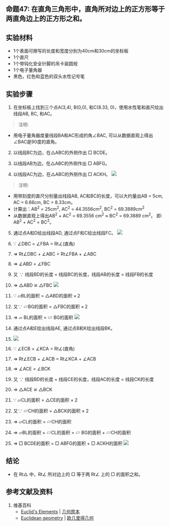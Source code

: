 ## 命题47: 在直角三角形中，直角所对边上的正方形等于两直角边上的正方形之和。

## 实验材料

- 1个表面可擦写的长度和宽度分别为40cm和30cm的坐标板
- 1个直尺
- 1个带钝化安全针脚的吊卡装圆规
- 1个电子量角器
- 黑色，红色和蓝色的双头水性记号笔

## 实验步骤

1. 在坐标板上找到三个点A(3,4), B(0,0), 和C(8.33, 0)，使用水性笔和直尺绘出线段AB, BC, 和AC。

> 注明:
>  
- 用电子量角器度量线段BA和AC形成的角∠BAC, 可以从数据直观上得出∠BAC是90度的直角。

2. 以线段BC为边，在△ABC的外侧作出 □ BCDE。

3. 以线段AB为边，在△ABC的外侧作出 □ ABFG。

4. 以线段AC为边，在△ABC的外侧作出 □ ACKH。
![](/images/欧几里得几何/欧几里得元素中典型的几何实验/卷1/命题47/47a1.jpg)

> 注明:
>  
- 用带刻度的直尺分别量出线段AB, AC和BC的长度，可以大约量出AB = 5cm, AC = 6.66cm, BC = 8.33cm。
- 计算出：AB<sup>2</sup> = 25cm<sup>2</sup>, AC<sup>2</sup> = 44.3556cm<sup>2</sup>, 
BC<sup>2</sup> = 69.3889cm<sup>2</sup>
- 从数据直观上得出AB<sup>2</sup> + AC<sup>2</sup> = 69.3556 cm<sup>2</sup> ≈ BC<sup>2</sup> = 69.3889 cm<sup>2</sup>。
即: AB<sup>2</sup> + AC<sup>2</sup> = BC<sup>2</sup>。

5. 通过点A和D绘出线段AD, 通过点F和C绘出线段FC。
![](/images/欧几里得几何/欧几里得元素中典型的几何实验/卷1/命题47/47a2.jpg)

6. ∵ ∠DBC = ∠FBA = Rt∠(直角)

7. ⇒  Rt∠DBC + ∠ABC = Rt∠FBA + ∠ABC

8. ⇒ ∠ABD = ∠FBC

9. 又 ∵ 线段BD的长度 = 线段BC的长度，线段AB的长度 = 线段FB的长度

10. ⇒ △ABD ≌ △FBC
![](/images/欧几里得几何/欧几里得元素中典型的几何实验/卷1/命题47/47a3.jpg)

11. ∵ ▱BL的面积 = △ABD的面积 ×２

12. 又∵ ▱BG的面积 = △FBC的面积 ×２

13. ⇒ ▱ BL的面积 = ▱ BG的面积
![](/images/欧几里得几何/欧几里得元素中典型的几何实验/卷1/命题47/47a4.jpg)

14. 通过点A和E绘出线段AE, 通过点B和K绘出线段BK。
15. ![](/images/欧几里得几何/欧几里得元素中典型的几何实验/卷1/命题47/47a5.jpg)

15. ∵ ∠ECB = ∠KCA = Rt∠(直角)

16. ⇒  Rt∠ECB + ∠ACB = Rt∠KCA + ∠ACB

17. ⇒ ∠ACE = ∠BCK

18. 又 ∵ 线段BD的长度 = 线段CE的长度，线段AC的长度 = 线段CK的长度

19. ⇒ △ACE ≌ △BCK

20. ∵ ▱CL的面积 = △CE的面积 × 2

21. 又∵ ▱CH的面积 = △BCK的面积 × 2

22. ⇒ ▱CL的面积 = ▱CH的面积

23. ⇒ ▱BL的面积 + ▱CL的面积 = ▱ BG的面积 + ▱CH的面积

24. ⇒ □ BCDE的面积 = □ ABFG的面积 +  □ ACKH的面积
![](/images/欧几里得几何/欧几里得元素中典型的几何实验/卷1/命题47/47a6.jpg)

## 结论

- 在 Rt△ 中，Rt∠ 所对边上的 □ 等于两 Rt∠ 上的 □ 的面积之和。

## 参考文献及资料

1. 维基百科
	- [Euclid's Elements](https://en.wikipedia.org/wiki/Euclid%27s_Elements) | [几何原本](https://zh.wikipedia.org/wiki/%E5%87%A0%E4%BD%95%E5%8E%9F%E6%9C%AC) 
	- [Euclidean geometry](https://en.wikipedia.org/wiki/Euclidean_geometry) | [欧几里得几何](https://zh.wikipedia.org/wiki/%E6%AC%A7%E5%87%A0%E9%87%8C%E5%BE%97%E5%87%A0%E4%BD%95) 


